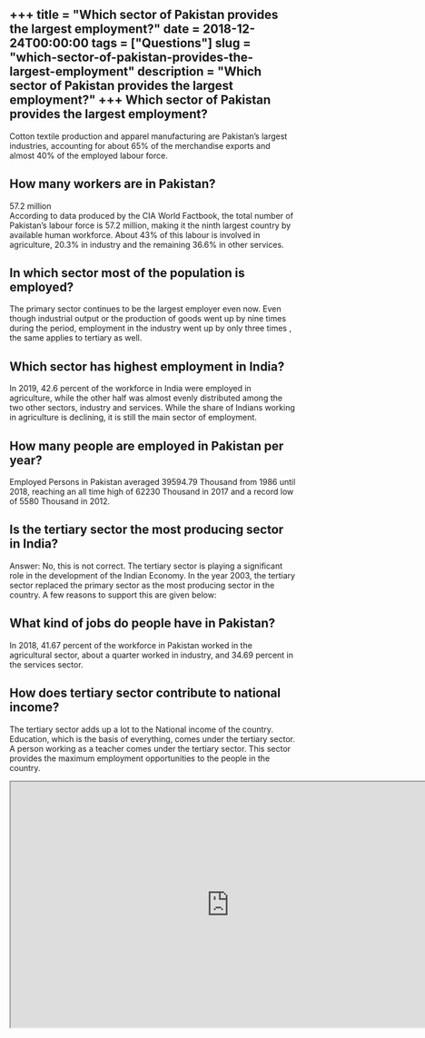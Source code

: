 +++
title = "Which sector of Pakistan provides the largest employment?"
date = 2018-12-24T00:00:00
tags = ["Questions"]
slug = "which-sector-of-pakistan-provides-the-largest-employment"
description = "Which sector of Pakistan provides the largest employment?"
+++
Which sector of Pakistan provides the largest employment?
---------------------------------------------------------

Cotton textile production and apparel manufacturing are Pakistan’s largest industries, accounting for about 65% of the merchandise exports and almost 40% of the employed labour force.

How many workers are in Pakistan?
---------------------------------

57.2 million  
According to data produced by the CIA World Factbook, the total number of Pakistan’s labour force is 57.2 million, making it the ninth largest country by available human workforce. About 43% of this labour is involved in agriculture, 20.3% in industry and the remaining 36.6% in other services.

In which sector most of the population is employed?
---------------------------------------------------

The primary sector continues to be the largest employer even now. Even though industrial output or the production of goods went up by nine times during the period, employment in the industry went up by only three times , the same applies to tertiary as well.

Which sector has highest employment in India?
---------------------------------------------

In 2019, 42.6 percent of the workforce in India were employed in agriculture, while the other half was almost evenly distributed among the two other sectors, industry and services. While the share of Indians working in agriculture is declining, it is still the main sector of employment.

How many people are employed in Pakistan per year?
--------------------------------------------------

Employed Persons in Pakistan averaged 39594.79 Thousand from 1986 until 2018, reaching an all time high of 62230 Thousand in 2017 and a record low of 5580 Thousand in 2012.

Is the tertiary sector the most producing sector in India?
----------------------------------------------------------

Answer: No, this is not correct. The tertiary sector is playing a significant role in the development of the Indian Economy. In the year 2003, the tertiary sector replaced the primary sector as the most producing sector in the country. A few reasons to support this are given below:

What kind of jobs do people have in Pakistan?
---------------------------------------------

In 2018, 41.67 percent of the workforce in Pakistan worked in the agricultural sector, about a quarter worked in industry, and 34.69 percent in the services sector.

How does tertiary sector contribute to national income?
-------------------------------------------------------

The tertiary sector adds up a lot to the National income of the country. Education, which is the basis of everything, comes under the tertiary sector. A person working as a teacher comes under the tertiary sector. This sector provides the maximum employment opportunities to the people in the country.

<iframe allow="accelerometer; autoplay; clipboard-write; encrypted-media; gyroscope; picture-in-picture" allowfullscreen="" class="__youtube_prefs__  epyt-is-override  no-lazyload" data-no-lazy="1" data-origheight="433" data-origwidth="770" data-skipgform_ajax_framebjll="" height="433" id="_ytid_74909" loading="lazy" src="https://www.youtube.com/embed/FNfa7BWqXy0?enablejsapi=1&autoplay=0&cc_load_policy=0&cc_lang_pref=&iv_load_policy=1&loop=0&modestbranding=0&rel=1&fs=1&playsinline=0&autohide=2&theme=dark&color=red&controls=1&" title="YouTube player" width="770"></iframe>